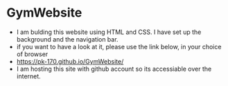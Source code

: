 # GymWebsite

* I am bulding this website using HTML and CSS. I have set up the background and the navigation bar. 
* if you want to have a look at it, please use the link below, in your choice of browser
* https://pk-170.github.io/GymWebsite/
* I am hosting this site with github account so its accessiable over the internet. 
